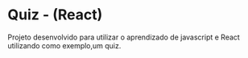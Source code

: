 # Quiz - (React)
Projeto desenvolvido para utilizar o aprendizado de javascript e React utilizando como exemplo,um quiz. 
